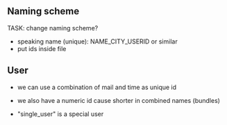 
Naming scheme
----------------------------------------------------------

TASK: change naming scheme?

- speaking name (unique): NAME_CITY_USERID or similar
- put ids inside file


User
----------------------------------------------------------

- we can use a combination of mail and time as unique id
- we also have a numeric id cause shorter in combined names (bundles)

- "single_user" is a special user
